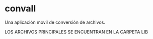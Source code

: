 # convall

Una aplicación movil de conversión de archivos.

LOS ARCHIVOS PRINCIPALES SE ENCUENTRAN EN LA CARPETA LIB
